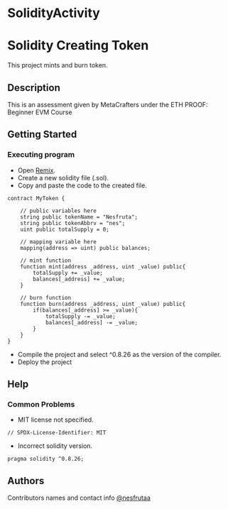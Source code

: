 # SolidityActivity
# Solidity Creating Token

This project mints and burn token.

## Description

This is an assessment given by MetaCrafters under the ETH PROOF: Beginner EVM Course

## Getting Started

### Executing program

* Open [Remix](https://remix.ethereum.org/).
* Create a new solidity file (.sol).
* Copy and paste the code to the created file.
```
contract MyToken {

    // public variables here
    string public tokenName = "Nesfruta";
    string public tokenAbbrv = "nes";
    uint public totalSupply = 0;

    // mapping variable here
    mapping(address => uint) public balances;

    // mint function
    function mint(address _address, uint _value) public{
        totalSupply += _value;
        balances[_address] += _value;
    }

    // burn function
    function burn(address _address, uint _value) public{
        if(balances[_address] >= _value){
            totalSupply -= _value;
            balances[_address] -= _value;
        }
    }
}
```
* Compile the project and select ^0.8.26 as the version of the compiler.
* Deploy the project
  
## Help

### Common Problems
* MIT license not specified.
```
// SPDX-License-Identifier: MIT
```
* Incorrect solidity version.
```
pragma solidity ^0.8.26;
```

## Authors

Contributors names and contact info
[@nesfrutaa](https://github.com/nesfrutaa)
